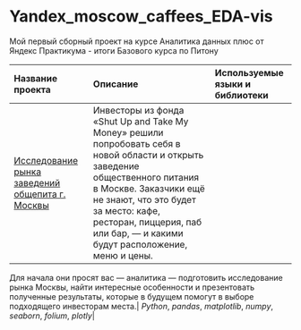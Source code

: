 # Yandex_moscow_caffees_EDA-vis


Мой первый сборный проект на курсе Аналитика данных плюс от Яндекс Практикума - итоги Базового курса по Питону

| Название проекта | Описание | Используемые языки и библиотеки | 
| :---------------------- | :---------------------- | :---------------------- |
| [Исследование рынка заведений общепита г. Москвы](moscow_caffees_EDA_vis) | Инвесторы из фонда «Shut Up and Take My Money» решили попробовать себя в новой области и открыть заведение общественного питания в Москве. Заказчики ещё не знают, что это будет за место: кафе, ресторан, пиццерия, паб или бар, — и какими будут расположение, меню и цены. 

Для начала они просят вас — аналитика — подготовить исследование рынка Москвы, найти интересные особенности и презентовать полученные результаты, которые в будущем помогут в выборе подходящего инвесторам места.| *Python*, *pandas*, *matplotlib*, *numpy*, *seaborn*, *folium*, *plotly*|
